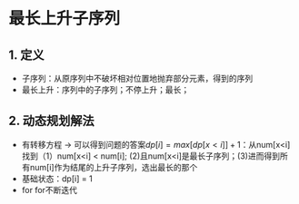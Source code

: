 # 最长上升子序列

## 1. 定义

- 子序列：从原序列中不破坏相对位置地抛弃部分元素，得到的序列
- 最长上升：序列中的子序列；不停上升；最长；

## 2. 动态规划解法

- 有转移方程 -> 可以得到问题的答案$dp[i] = max[dp[x<i]]+1$：从num[x<i]找到（1）num[x<i] < num[i]; (2)且num[x<i]是最长子序列；(3)进而得到所有num[i]作为结尾的上升子序列，选出最长的那个
- 基础状态：dp[i] = 1
- for for不断迭代